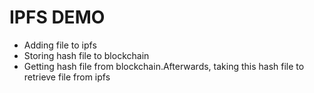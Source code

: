 # IPFS DEMO

- Adding file to ipfs
- Storing hash file to blockchain
- Getting hash file from blockchain.Afterwards, taking this hash file to retrieve file from ipfs
